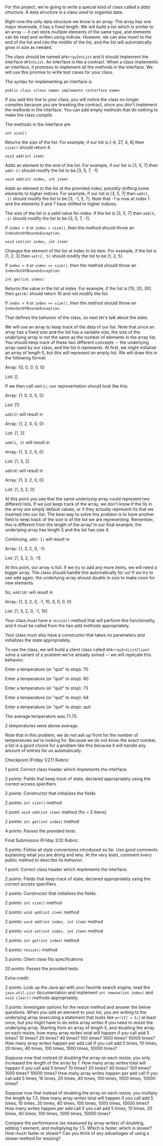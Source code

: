 For this project, we're going to write a special kind of class called a *data structure*. A data structure is a class used to organize data. 

Right now the only data structure we know is an array. The array has one major downside, it has a fixed length. We will build a list which is similar to an array -- it can store multiple elements of the same type, and elements can be read and written using indices. However, we can also insert to the end of the list and into the middle of the list, and the list will automatically grow in size as needed.

The class should be named `APArrayIntList` and it should implement the interface `APIntList`. An interface is like a contract. When a class implements an interface, it promises to implement all the methods in the interface. We will use this promise to write test cases for your class. 

The syntax for implementing an interface is 

`public class <class name> implements <interface name>`

If you add this line to your class, you will notice the class no longer compiles because you are breaking the contract, since you don't implement the methods in the interface. You can add empty methods that do nothing to make the class compile.

The methods in the interface are

`int size()`

Returns the size of the list. For example, if our list is [-4, 27, 4, 8] then `size()` should return 4.

`void add(int item)`

Adds an element to the end of the list. For example, if our list is [3, 5, 7] then `add(-1)` should modify the list to be [3, 5, 7, -1]

`void add(int index, int item)`

Adds an element to the list at the provided index, possibly shifting some elements to higher indices. For example, if our list is [3, 5, 7] then `add(1, -1)` should modify the list to be [3, -1, 5, 7]. Note that -1 is now at index 1 and the elements 5 and 7 have shifted to higher indices. 

The size of the list is a valid value for index. If the list is [3, 5, 7] then `add(3, -1)` should modify the list to be [3, 5, 7, -1].

If `index < 0` or `index > size()`, then the method should throw an `IndexOutOfBoundsException`.

`void set(int index, int item)`

Changes the element of the list at index to be item. For example, if the list is [1, 2, 3] then `set(2, 5)` should modify the list to be [1, 2, 5].

If `index < 0` or `index >= size()`, then the method should throw an `IndexOutOfBoundsException`.

`int get(int index)`

Returns the value in the list at index. For example, if the list is [10, 20, 30] then `get(0)` should return 10 and not modify the list.

If `index < 0` or `index >= size()`, then the method should throw an `IndexOutOfBoundsException`.

That defines the behavior of the class, so next let's talk about the state.

We will use an array to keep track of the data of our list. Note that since an array has a fixed size and the list has a variable size, the size of the underlying array *is not* the same as the number of elements in the array list. You should keep track of these two different concepts -- the underlying array used by our class, and the list it represents. At first, we might initialize an array of length 5, but this will represent an empty list. We will draw this in the following format:

Array: {0, 0, 0, 0, 0}

List: []

If we then call `add(1)`, our representation should look like this:

Array: {1, 0, 0, 0, 0}

List: [1]

`add(2)` will result in

Array: {1, 2, 0, 0, 0}

List: [1, 2]

`add(1, 3)` will result in

Array: {1, 3, 2, 0, 0}

List: [1, 3, 2]

`add(0)` will result in

Array: {1, 3, 2, 0, 0}

List: [1, 3, 2, 0]

At this point you see that the same underlying array could represent two different lists. If we just keep track of the array, we don't know if the 0s in the array are simply default values, or if they actually represent 0s that we inserted into our list. The best way to solve this problem is to have another field to keep track of the size is of the list we are representing. Remember, this is different from the length of the array! In our final example, the underlying array has length 5 and the list has size 4.

Continuing, `add(-1)` will result in

Array: {1, 3, 2, 0, -1}

List: [1, 3, 2, 0, -1]

At this point, our array is full. If we try to add any more items, we will need a bigger array. The class should handle this automatically for us! If we try to use add again, the underlying array should *double* in size to make room for new elements.

So, `add(10)` will result in

Array: {1, 3, 2, 0, -1, 10, 0, 0, 0, 0}

List: [1, 3, 2, 0, -1, 10]

Your class must have a `resize()` method that will perform this functionality, and it must be called from the two add methods appropriately.

Your class must also have a constructor that takes no parameters and initializes the state appropriately.

To use the class, we will build a client class called `APArrayIntListClient` solve a variant of a problem we've already solved -- we will replicate this behavior:

Enter a temperature (or "quit" to stop): 70

Enter a temperature (or "quit" to stop): 80

Enter a temperature (or "quit" to stop): 73

Enter a temperature (or "quit" to stop): 64

Enter a temperature (or "quit" to stop): quit

The average temperature was 71.75.

2 temperatures were above average.

Note that in this problem, we do not ask up front for the number of temperatures we're looking for. Because we do not know the exact number, a list is a good choice for a problem like this because it will handle any amount of entries for us automatically.

Checkpoint (Friday 1/27) Rubric:

1 point: Correct class header which implements the interface.

2 points: Fields that keep track of state, declared appropriately using the correct access specifiers.

2 points: Constructor that initializes the fields

2 points: `int size()` method

2 point: `void add(int item)` method (for < 5 items)

2 points: `int get(int index)` method

4 points: Passes the provided tests.

Final Submission (Friday 2/3) Rubric:

5 points: Follow all style conventions introduced so far. Use good comments explaining what you are doing and why. At the very least, comment every public method to describe its behavior.

1 point: Correct class header which implements the interface.

2 points: Fields that keep track of state, declared appropriately using the correct access specifiers.

2 points: Constructor that initializes the fields.

2 points: `int size()` method

2 points: `void add(int item)` method 

2 points: `void add(int index, int item)` method

2 points: `void set(int index, int item)` method

2 points: `int get(int index)` method

5 points: `resize()` method

5 points: Client class fits specifications

20 points: Passes the provided tests.

Extra credit:

2 points: Look up the Java api with your favorite search engine, read the `java.util.List` documentation and implement `int remove(int index)` and `void clear()` methods appropriately.

3 points: Investigate options for the resize method and answer the below questions.
When you add an element to your list, you are writing to the underlying array (executing a statement that looks like `arr[2] = 5;`) at least once, but you might have to do extra array writes if you need to resize the underlying array. Starting from an array of length 5, and doubling the array on each resize, how many array writes total will happen if you call add 5 times? 10 times? 20 times? 40 times? 100 times? 1000 times? 10000 times? How many array writes happen per add call if you call add 5 times, 10 times, 20 times, 40 times, 100 times, 1000 times, 10000 times?

Suppose now that instead of doubling the array on each resize, you only increased the length of the array by 1. How many array writes total will happen if you call add 5 times? 10 times? 20 times? 40 times? 100 times? 1000 times? 10000 times? How many array writes happen per add call if you call add 5 times, 10 times, 20 times, 40 times, 100 times, 1000 times, 10000 times? 

Suppose now that instead of doubling the array on each resize, you multiply the length by 1.5. How many array writes total will happen if you call add 5 times, 10 times, 20 times, 40 times, 100 times, 1000 times, 10000 times? How many writes happen per add call if you call add 5 times, 10 times, 20 times, 40 times, 100 times, 1000 times, 10000 times?

Compare the performance (as measured by array writes) of doubling, adding 1 element, and multiplying by 1.5. Which is faster, which is slower? How much faster or slower? Can you think of any advantages of using a slower method for resizing?
